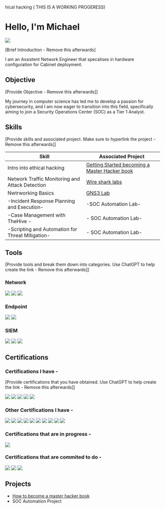 hical hacking ( THIS IS A WORKING PROGERESS)

# Hello, I'm Michael
<a href="https://www.linkedin.com/in/michael-john-nolan-"><img src="https://img.shields.io/badge/-LinkedIn-0072b1?&style=for-the-badge&logo=linkedin&logoColor=white" /></a>

[Brief Introduction - Remove this afterwards]

I am an Assistent Network Engineer that specalises in hardware configuration for Cabinet deployment. 

## Objective
[Provide Objective - Remove this afterwards]]

My journey in computer science has led me to develop a passion for cybersecurity, and I am now eager to transition into this field, specifically aiming to join a Security Operations Center (SOC) as a Tier 1 Analyst.

## Skills
[Provide skills and associated project. Make sure to hyperlink the project - Remove this afterwards]]

| Skill                                         | Associated Project         |
|-----------------------------------------------|----------------------------|
| Intro into ethical hacking        | <a href="https://github.com/MichaelNolan80/Getting-Started/tree/main">Getting Started becoming a Master Hacker book</a>|
| Network Traffic Monitoring and Attack Detection | <a href="https://google.com">Wire shark labs</a>|
| Nwtrworking Basics      |  <a href="https://google.com">GNS3 Lab</a>|
| -Incident Response Planning and Execution-      | -SOC Automation Lab-|
| -Case Management with TheHive    -              |- SOC Automation Lab-|
| -Scripting and Automation for Threat Mitigation- |- SOC Automation Lab-|

## Tools
[Provide tools and break them down into categories. Use ChatGPT to help create the link - Remove this afterwards]]

### Network
<div>
    <img src="https://img.shields.io/badge/-Wireshark-1679A7?&style=for-the-badge&logo=Wireshark&logoColor=white" />
    <img src="https://img.shields.io/badge/-Suricata-EF3B2D?&style=for-the-badge&logo=Suricata&logoColor=white" />
    <img src="https://img.shields.io/badge/-Zeek-777BB4?&style=for-the-badge&logo=Zeek&logoColor=white" />
</div>

### Endpoint
<div>
    <img src="https://img.shields.io/badge/-Microsoft_Defender_for_Endpoint-00A4EF?&style=for-the-badge&logo=Microsoft&logoColor=white" />
    <img src="https://img.shields.io/badge/-Velociraptor-4B275F?&style=for-the-badge&logo=Velociraptor&logoColor=white" />
</div>

### SIEM
<div>
    <img src="https://img.shields.io/badge/-Microsoft_Sentinel-0078D4?&style=for-the-badge&logo=Microsoft&logoColor=white" />
    <img src="https://img.shields.io/badge/-Splunk-000000?&style=for-the-badge&logo=Splunk&logoColor=white" />
    <img src="https://img.shields.io/badge/-Elastic-005571?&style=for-the-badge&logo=Elastic&logoColor=white" />
</div>

## Certifications

### Certifications I have - 
[Provide certifications that you have obtained. Use ChatGPT to help create the link - Remove this afterwards]]
<div>
<img src="https://img.shields.io/badge/-Network%2B-007ACC?&style=for-the-badge&logo=CompTIA&logoColor=white" />
<img src="https://img.shields.io/badge/NCFE_Level_2_Principles_of_Cyber_Security-005F6A?&style=for-the-badge&logo=graduation-cap&logoColor=white" />
<img src="https://img.shields.io/badge/Google_Cybersecurity-4285F4?&style=for-the-badge&logo=google&logoColor=white" />
<img src="https://img.shields.io/badge/MikroTik_MTCNA-0061F2?&style=for-the-badge&logo=mikrotik&logoColor=white" />
<img src="https://img.shields.io/badge/MikroTik_MTCRE-0061F2?&style=for-the-badge&logo=mikrotik&logoColor=white" />
</div>


### Other Certifications I have - 

<div>
<img src="https://img.shields.io/badge/IPAF_1b-004B87?&style=for-the-badge&logo=graduation-cap&logoColor=white" />
<img src="https://img.shields.io/badge/IPAF_3b-004B87?&style=for-the-badge&logo=graduation-cap&logoColor=white" /> 
<img src="https://img.shields.io/badge/TTS1U_MATS_Rooftop_Worker_Safety_and_Access-FF6600?&style=for-the-badge&logo=people&logoColor=white" />
<img src="https://img.shields.io/badge/TSK4U_RF_Hazards-FF0000?&style=for-the-badge&logo=radio&logoColor=white" /> 
<img src="https://img.shields.io/badge/TTS2UR_MATS_Tower_Climbing_and_Rescue-FF4500?&style=for-the-badge&logo=mountain&logoColor=white" /> 
<img src="https://img.shields.io/badge/Qualsafe_Level_3_Award_in_Emergency_First_Aid_at_Work_(RQF)-32CD32?&style=for-the-badge&logo=first-aid&logoColor=white" /> 
<img src="https://img.shields.io/badge/NRSWA_O1_Signing_Lighting_Guarding-FFD700?&style=for-the-badge&logo=traffic-light&logoColor=white" /> 
<img src="https://img.shields.io/badge/S7_PIA_Sub_Duct_and_Cable_Installation_Underground-2E8B57?&style=for-the-badge&logo=build&logoColor=white"  /> 
<img src="https://img.shields.io/badge/SA002_Underground_Safety-00008B?&style=for-the-badge&logo=helmet-safety&logoColor=white" /> 

<img src="https://img.shields.io/badge/ENHANCED_DBS-1E90FF?&style=for-the-badge&logo=shield&logoColor=white" />
</div>


### Certifications that are in progress  - 

<div>
<img src="https://img.shields.io/badge/-Security%2B-FF0000?&style=for-the-badge&logo=CompTIA&logoColor=white" />

</div>

### Certifications that are commited to do  - 

<div>
 <img src="https://img.shields.io/badge/Certified_Ethical_Hacker_(CEH)-5A5A5A?&style=for-the-badge&logo=hackerrank&logoColor=white" />
 <img src="https://img.shields.io/badge/CompTIA_PenTest%2B-009CDE?&style=for-the-badge&logo=comptia&logoColor=white" />
 <img src="https://img.shields.io/badge/CompTIA_CySA%2B-009CDE?&style=for-the-badge&logo=comptia&logoColor=white" />
 
</div>

## Projects
- <a href="https://github.com/MichaelNolan80/Getting-Started/tree/main">How to become a master hacker book</a>
- SOC Automation Project

